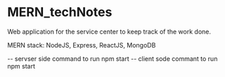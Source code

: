 # MERN_techNotes
Web application for the service center to keep track of the work done.

MERN stack: NodeJS, Express, ReactJS, MongoDB

-- servser side command to run npm start
-- client sode commant to run npm start
